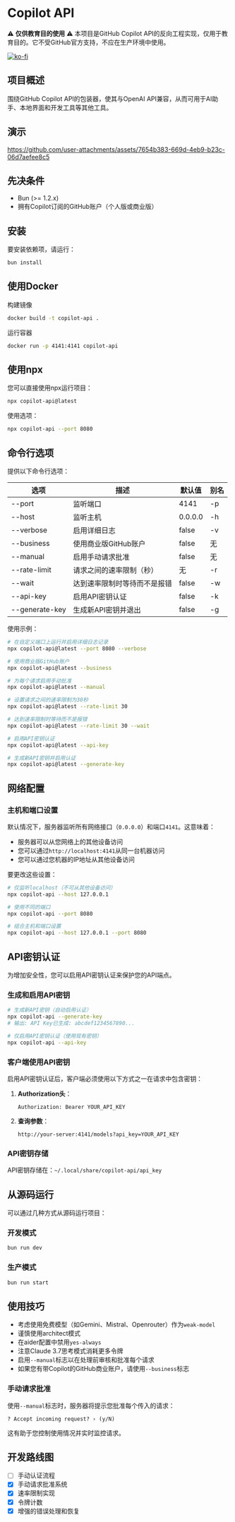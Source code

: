 # Copilot API

⚠️ **仅供教育目的使用** ⚠️
本项目是GitHub Copilot API的反向工程实现，仅用于教育目的。它不受GitHub官方支持，不应在生产环境中使用。

[![ko-fi](https://ko-fi.com/img/githubbutton_sm.svg)](https://ko-fi.com/E1E519XS7W)

## 项目概述

围绕GitHub Copilot API的包装器，使其与OpenAI API兼容，从而可用于AI助手、本地界面和开发工具等其他工具。

## 演示

https://github.com/user-attachments/assets/7654b383-669d-4eb9-b23c-06d7aefee8c5

## 先决条件

- Bun (>= 1.2.x)
- 拥有Copilot订阅的GitHub账户（个人版或商业版）

## 安装

要安装依赖项，请运行：

```sh
bun install
```

## 使用Docker

构建镜像

```sh
docker build -t copilot-api .
```

运行容器

```sh
docker run -p 4141:4141 copilot-api
```

## 使用npx

您可以直接使用npx运行项目：

```sh
npx copilot-api@latest
```

使用选项：

```sh
npx copilot-api --port 8080
```

## 命令行选项

提供以下命令行选项：

| 选项         | 描述                            | 默认值   | 别名  |
| ------------ | ------------------------------- | -------- | ----- |
| --port       | 监听端口                        | 4141     | -p    |
| --host       | 监听主机                        | 0.0.0.0  | -h    |
| --verbose    | 启用详细日志                    | false    | -v    |
| --business   | 使用商业版GitHub账户            | false    | 无    |
| --manual     | 启用手动请求批准                | false    | 无    |
| --rate-limit | 请求之间的速率限制（秒）        | 无       | -r    |
| --wait       | 达到速率限制时等待而不是报错    | false    | -w    |
| --api-key    | 启用API密钥认证                 | false    | -k    |
| --generate-key | 生成新API密钥并退出           | false    | -g    |

使用示例：

```sh
# 在自定义端口上运行并启用详细日志记录
npx copilot-api@latest --port 8080 --verbose

# 使用商业版GitHub账户
npx copilot-api@latest --business

# 为每个请求启用手动批准
npx copilot-api@latest --manual

# 设置请求之间的速率限制为30秒
npx copilot-api@latest --rate-limit 30

# 达到速率限制时等待而不是报错
npx copilot-api@latest --rate-limit 30 --wait

# 启用API密钥认证
npx copilot-api@latest --api-key

# 生成新API密钥并启用认证
npx copilot-api@latest --generate-key
```

## 网络配置

### 主机和端口设置

默认情况下，服务器监听所有网络接口（`0.0.0.0`）和端口`4141`。这意味着：

- 服务器可以从您网络上的其他设备访问
- 您可以通过`http://localhost:4141`从同一台机器访问
- 您可以通过您机器的IP地址从其他设备访问

要更改这些设置：

```sh
# 仅监听localhost（不可从其他设备访问）
npx copilot-api --host 127.0.0.1

# 使用不同的端口
npx copilot-api --port 8080

# 组合主机和端口设置
npx copilot-api --host 127.0.0.1 --port 8080
```

## API密钥认证

为增加安全性，您可以启用API密钥认证来保护您的API端点。

### 生成和启用API密钥

```sh
# 生成新API密钥（自动启用认证）
npx copilot-api --generate-key
# 输出: API Key已生成: abcdef1234567890...

# 仅启用API密钥认证（使用现有密钥）
npx copilot-api --api-key
```

### 客户端使用API密钥

启用API密钥认证后，客户端必须使用以下方式之一在请求中包含密钥：

1. **Authorization头**：
   ```
   Authorization: Bearer YOUR_API_KEY
   ```

2. **查询参数**：
   ```
   http://your-server:4141/models?api_key=YOUR_API_KEY
   ```

### API密钥存储

API密钥存储在：`~/.local/share/copilot-api/api_key`

## 从源码运行

可以通过几种方式从源码运行项目：

### 开发模式

```sh
bun run dev
```

### 生产模式

```sh
bun run start
```

## 使用技巧

- 考虑使用免费模型（如Gemini、Mistral、Openrouter）作为`weak-model`
- 谨慎使用architect模式
- 在aider配置中禁用`yes-always`
- 注意Claude 3.7思考模式消耗更多令牌
- 启用`--manual`标志以在处理前审核和批准每个请求
- 如果您有带Copilot的GitHub商业账户，请使用`--business`标志

### 手动请求批准

使用`--manual`标志时，服务器将提示您批准每个传入的请求：

```
? Accept incoming request? › (y/N)
```

这有助于您控制使用情况并实时监控请求。

## 开发路线图

- [ ] 手动认证流程
- [x] 手动请求批准系统
- [x] 速率限制实现
- [x] 令牌计数
- [x] 增强的错误处理和恢复
